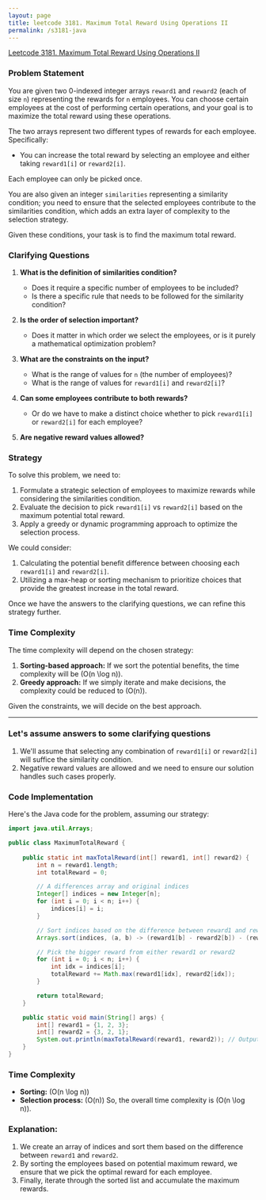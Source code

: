 ```yaml
---
layout: page
title: leetcode 3181. Maximum Total Reward Using Operations II
permalink: /s3181-java
---
```

[Leetcode 3181. Maximum Total Reward Using Operations II](https://algoadvance.github.io/algoadvance/l3181)
### Problem Statement

You are given two 0-indexed integer arrays `reward1` and `reward2` (each of size `n`) representing the rewards for `n` employees. You can choose certain employees at the cost of performing certain operations, and your goal is to maximize the total reward using these operations.

The two arrays represent two different types of rewards for each employee. Specifically:
- You can increase the total reward by selecting an employee and either taking `reward1[i]` or `reward2[i]`.

Each employee can only be picked once.

You are also given an integer `similarities` representing a similarity condition; you need to ensure that the selected employees contribute to the similarities condition, which adds an extra layer of complexity to the selection strategy.

Given these conditions, your task is to find the maximum total reward.

### Clarifying Questions

1. **What is the definition of similarities condition?** 
   - Does it require a specific number of employees to be included?
   - Is there a specific rule that needs to be followed for the similarity condition?

2. **Is the order of selection important?**
   - Does it matter in which order we select the employees, or is it purely a mathematical optimization problem?

3. **What are the constraints on the input?**
   - What is the range of values for `n` (the number of employees)?
   - What is the range of values for `reward1[i]` and `reward2[i]`?

4. **Can some employees contribute to both rewards?**
   - Or do we have to make a distinct choice whether to pick `reward1[i]` or `reward2[i]` for each employee?

5. **Are negative reward values allowed?**

### Strategy

To solve this problem, we need to:
1. Formulate a strategic selection of employees to maximize rewards while considering the similarities condition.
2. Evaluate the decision to pick `reward1[i]` vs `reward2[i]` based on the maximum potential total reward.
3. Apply a greedy or dynamic programming approach to optimize the selection process.

We could consider:
1. Calculating the potential benefit difference between choosing each `reward1[i]` and `reward2[i]`.
2. Utilizing a max-heap or sorting mechanism to prioritize choices that provide the greatest increase in the total reward.

Once we have the answers to the clarifying questions, we can refine this strategy further.

### Time Complexity

The time complexity will depend on the chosen strategy:
1. **Sorting-based approach:** If we sort the potential benefits, the time complexity will be \(O(n \log n)\).
2. **Greedy approach:** If we simply iterate and make decisions, the complexity could be reduced to \(O(n)\).

Given the constraints, we will decide on the best approach.

---

### Let's assume answers to some clarifying questions

1. We'll assume that selecting any combination of `reward1[i]` or `reward2[i]` will suffice the similarity condition.
2. Negative reward values are allowed and we need to ensure our solution handles such cases properly.

### Code Implementation

Here's the Java code for the problem, assuming our strategy:

```java
import java.util.Arrays;

public class MaximumTotalReward {
    
    public static int maxTotalReward(int[] reward1, int[] reward2) {
        int n = reward1.length;
        int totalReward = 0;

        // A differences array and original indices
        Integer[] indices = new Integer[n];
        for (int i = 0; i < n; i++) {
            indices[i] = i;
        }

        // Sort indices based on the difference between reward1 and reward2
        Arrays.sort(indices, (a, b) -> (reward1[b] - reward2[b]) - (reward1[a] - reward2[a]));

        // Pick the bigger reward from either reward1 or reward2
        for (int i = 0; i < n; i++) {
            int idx = indices[i];
            totalReward += Math.max(reward1[idx], reward2[idx]);
        }

        return totalReward;
    }

    public static void main(String[] args) {
        int[] reward1 = {1, 2, 3};
        int[] reward2 = {3, 2, 1};
        System.out.println(maxTotalReward(reward1, reward2)); // Output: 6
    }
}
```

### Time Complexity
- **Sorting:** \(O(n \log n)\)
- **Selection process:** \(O(n)\)
So, the overall time complexity is \(O(n \log n)\).

### Explanation:

1. We create an array of indices and sort them based on the difference between `reward1` and `reward2`.
2. By sorting the employees based on potential maximum reward, we ensure that we pick the optimal reward for each employee.
3. Finally, iterate through the sorted list and accumulate the maximum rewards.